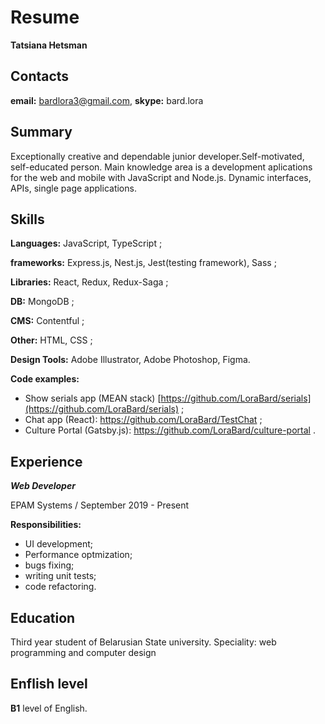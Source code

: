 # **Resume**
**Tatsiana Hetsman**
## **Contacts**
**email:** bardlora3@gmail.com, **skype:** bard.lora
## **Summary**
Exceptionally creative and dependable junior developer.Self-motivated, self-educated person. Main knowledge area is a development aplications for the web and mobile with JavaScript and Node.js. Dynamic interfaces, APIs, single page applications.
## **Skills**

**Languages:** JavaScript, TypeScript ;

**frameworks:** Express.js, Nest.js, Jest(testing framework), Sass ;

**Libraries:** React, Redux, Redux-Saga ;

**DB:** MongoDB ;

**CMS:** Contentful ;

**Other:** HTML, CSS ;

**Design Tools:** Adobe Illustrator, Adobe Photoshop, Figma.


**Code examples:** 
- Show serials app (MEAN stack) [https://github.com/LoraBard/serials](https://github.com/LoraBard/serials) ;
- Chat app (React): https://github.com/LoraBard/TestChat ;
- Culture Portal (Gatsby.js): https://github.com/LoraBard/culture-portal .
## **Experience**
***Web Developer*** 

EPAM Systems / September 2019 - Present

**Responsibilities:**
- UI development;
- Performance optmization;
- bugs fixing;
- writing unit tests;
- code refactoring.

## **Education**
 Third year student of Belarusian State university. Speciality: web programming and computer design
## **Enflish level**
**B1** level of English.